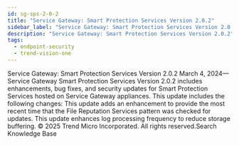 ```yaml
---
id: sg-sps-2-0-2
title: "Service Gateway: Smart Protection Services Version 2.0.2"
sidebar_label: "Service Gateway: Smart Protection Services Version 2.0.2"
description: "Service Gateway: Smart Protection Services Version 2.0.2"
tags:
  - endpoint-security
  - trend-vision-one
---
```


 Service Gateway: Smart Protection Services Version 2.0.2 March 4, 2024—Service Gateway Smart Protection Services Version 2.0.2 includes enhancements, bug fixes, and security updates for Smart Protection Services hosted on Service Gateway appliances. This update includes the following changes: This update adds an enhancement to provide the most recent time that the File Reputation Services pattern was checked for updates. This update enhances log processing frequency to reduce storage buffering. © 2025 Trend Micro Incorporated. All rights reserved.Search Knowledge Base